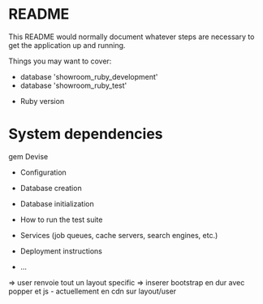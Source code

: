 # README

This README would normally document whatever steps are necessary to get the
application up and running.

Things you may want to cover:

- database 'showroom_ruby_development'
- database 'showroom_ruby_test'

* Ruby version

# System dependencies

gem Devise

- Configuration

- Database creation

- Database initialization

- How to run the test suite

- Services (job queues, cache servers, search engines, etc.)

- Deployment instructions

- ...


=> user renvoie tout un layout specific
=> inserer bootstrap en dur avec popper et js - actuellement en cdn sur layout/user